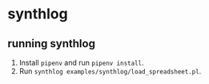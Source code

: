 # synthlog

## running synthlog

1. Install `pipenv` and run `pipenv install`.
2. Run `synthlog examples/synthlog/load_spreadsheet.pl`.